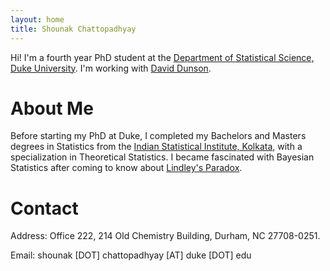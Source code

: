 ```yaml
---
layout: home
title: Shounak Chattopadhyay
---
```


Hi! I'm a fourth year PhD student at the [Department of Statistical Science, Duke University](https://stat.duke.edu/). I'm working with [David Dunson](https://scholars.duke.edu/person/dunson).

# About Me

Before starting my PhD at Duke, I completed my Bachelors and Masters degrees in Statistics from the [Indian Statistical Institute, Kolkata](www.isical.ac.in), with a specialization in Theoretical Statistics. I became fascinated with Bayesian Statistics after coming to know about [Lindley's Paradox](https://en.wikipedia.org/wiki/Lindley%27s_paradox). 

# Contact

Address: Office 222, 214 Old Chemistry Building, Durham, NC 27708-0251.

Email: shounak [DOT] chattopadhyay [AT] duke [DOT] edu

